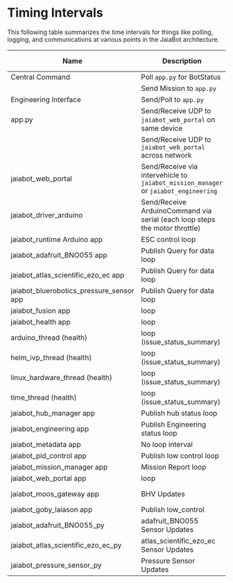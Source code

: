 # Timing Intervals

This following table summarizes the time intervals for things like polling, logging, and communications at various points in the JaiaBot architecture.

| Name                                      | Description                                                                         | Timing                                          | Path                                                          | Date Changed
| --------------------                      | ----------------                                                                    | -------------------------                       | ---                                                           | --------------
| Central Command                           | Poll `app.py` for BotStatus                                                         | 0.5 s interval                                  | src/web/central_command/client/components/CentralCommand.jsx  | 08/25/2022
|                                           | Send Mission to `app.py`                                                            | ASAP                                            |                                                               | 08/25/2022
| Engineering Interface                     | Send/Poll to `app.py`                                                               | 0.1 s interval                                  | src/web/engineering/script.js                                 | 08/25/2022
| app.py                                    | Send/Receive UDP to `jaiabot_web_portal` on same device                             | "Instantly"                                     | src/web/server/app.py                                         | 08/25/2022
|                                           | Send/Receive UDP to `jaiabot_web_portal` across network                             | Depends on network latency                      |                                                               | 08/25/2022
| jaiabot_web_portal                        | Send/Receive via intervehicle to `jaiabot_mission_manager` or `jaiabot_engineering` | Depends on XBee radio latency                   | src/bin/                                                      | 08/25/2022
| jaiabot_driver_arduino                    | Send/Receive ArduinoCommand via serial (each loop steps the motor throttle)         | 0.1 s loop interval                            | src/bin/drivers/arduino/app.cpp                               | 08/25/2022
| jaiabot_runtime Arduino app               | ESC control loop                                                                    | 0.1 s loop interval                             | src/arduino/jaiabot_runtime/jaiabot_runtime.ino               | 08/25/2022
| jaiabot_adafruit_BNO055 app               | Publish Query for data loop                                                         | 1 s loop interval                               | src/bin/drivers/adafruit_BNO055/app.cpp                       | 08/25/2022
| jaiabot_atlas_scientific_ezo_ec app       | Publish Query for data loop                                                         | 1 s loop interval                               | src/bin/drivers/atlas_scientific_ezo_ec/app.cpp               | 08/25/2022
| jaiabot_bluerobotics_pressure_sensor app  | Publish Query for data loop                                                         | 0.5 s loop interval                             | src/bin/drivers/bluerobotics_pressure_sensor/app.cpp          | 08/25/2022
| jaiabot_fusion app                        | loop                                                                                | 0.2 s loop interval                             | src/bin/fusion/fusion.cpp                                     | 08/25/2022
| jaiabot_health app                        | loop                                                                                | 1 s loop interval                               | src/bin/health/app.cpp                                        | 08/25/2022
| arduino_thread (health)                   | loop (issue_status_summary)                                                         | 15 s loop interval                              | src/bin/health/arduino_thread.cpp                             | 08/25/2022
| helm_ivp_thread (health)                  | loop (issue_status_summary)                                                         | 15 s loop interval                              | src/bin/health/helm_ivp_thread.cpp                            | 08/25/2022
| linux_hardware_thread (health)            | loop (issue_status_summary)                                                         | 60 s loop interval                              | src/bin/health/linux_hardware_thread.cpp                      | 08/25/2022
| time_thread (health)                      | loop (issue_status_summary)                                                         | 60 s loop interval                              | src/bin/health/time_thread.cpp                                | 08/25/2022
| jaiabot_hub_manager app                   | Publish hub status loop                                                             | 0.5 s loop interval                             | src/bin/hub_manager/hub_manager.cpp                           | 08/25/2022
| jaiabot_engineering app                   | Publish Engineering status loop                                                     | 5 s loop interval                               | src/bin/jaiabot_engineering/app.cpp                           | 08/25/2022
| jaiabot_metadata app                      | No loop interval                                                                    | No loop interval                                | src/bin/jaiabot_metadata/app.cpp                              | 08/25/2022
| jaiabot_pid_control app                   | Publish low control loop                                                            | 0.1 s loop interval                             | src/bin/jaiabot_pid_control/app.cpp                           | 08/25/2022
| jaiabot_mission_manager app               | Mission Report loop                                                                 | 1 s loop interval                               | src/bin/mission_manager/app.cpp                               | 08/25/2022
| jaiabot_web_portal app                    | loop                                                                                | 2 s loop interval                               | src/bin/web_portal/app.cpp                                    | 08/25/2022
| jaiabot_moos_gateway app                  | BHV Updates                                                                         | Depends goby::moos::FrontSeatTranslation        | src/lib/jaiabot_moos_gateway/app.cpp                          | 08/25/2022
| jaiabot_goby_laiason app                  | Publish low_control                                                                 | 0.05 s loop interval                            | src/lib/laiason/laiason_jaiabot.cpp                           | 08/25/2022
| jaiabot_adafruit_BNO055_py                | adafruit_BNO055 Sensor Updates                                                      | Depends jaiabot_adafruit_BNO055                 | src/python/adafruit_BNO055/jaiabot_imu.py                     | 08/25/2022
| jaiabot_atlas_scientific_ezo_ec_py        | atlas_scientific_ezo_ec Sensor Updates                                              | Depends jaiabot_atlas_scientific_ezo_ec         | src/python/atlas_scientific_ezo_ec/jaiabot_as-ezo-ec.py       | 08/25/2022
| jaiabot_pressure_sensor_py                | Pressure Sensor Updates                                                             | Depends jaiabot_bluerobotics_pressure_sensor    | src/python/pressure_sensor/jaiabot_pressure_sensor.py         | 08/25/2022